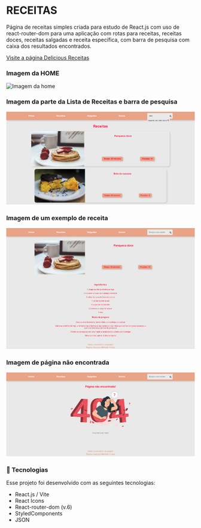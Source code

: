 # RECEITAS

Página de receitas simples criada para estudo de React.js com uso de react-router-dom para uma aplicação com rotas para receitas, receitas doces, receitas salgadas e receita específica, com barra de pesquisa com caixa dos resultados encontrados.<br/>

[Visite a página Delicious Receitas](https://delicius-recipes-app.netlify.app/)

### Imagem da HOME
<img alt="Imagem da home" src="./public/index.png">


### Imagem da parte da Lista de Receitas e barra de pesquisa
<img alt="Imagem de receitas" src="./public/recipes.png">


### Imagem de um exemplo de receita
<img alt="Imagem da receita panqueca doce" src="./public/recipe-page.png">


### Imagem de página não encontrada
<img alt="Imagem página não encontrada" src="./public/not-found.png">


### 🚀 Tecnologias
Esse projeto foi desenvolvido com as seguintes tecnologias:

- React.js / Vite
- React Icons
- React-router-dom (v.6)
- StyledComponents
- JSON
